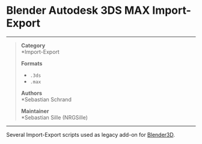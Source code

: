 # Blender Autodesk 3DS MAX Import-Export


---  


> **Category**  
> *Import-Export  
> 
> **Formats**  
> * `.3ds`
> * `.max`  
> 
> **Authors**  
> *Sebastian Schrand 
> 
> **Maintainer**  
> *Sebastian Sille (NRGSille)  

---  

Several Import-Export scripts used as legacy add-on for [Blender3D](https://www.blender.org).  
